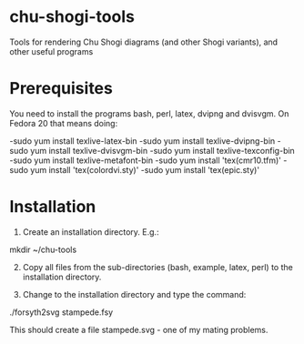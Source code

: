 chu-shogi-tools
===============

Tools for rendering Chu Shogi diagrams (and other Shogi variants), and other useful programs

Prerequisites
=============

You need to install the programs bash, perl, latex, dvipng and dvisvgm. On Fedora 20 that means doing:

-sudo yum install texlive-latex-bin
-sudo yum install texlive-dvipng-bin
-sudo yum install texlive-dvisvgm-bin
-sudo yum install texlive-texconfig-bin
-sudo yum install texlive-metafont-bin
-sudo yum install 'tex(cmr10.tfm)'
-sudo yum install 'tex(colordvi.sty)'
-sudo yum install 'tex(epic.sty)'

Installation
============

1) Create an installation directory. E.g.:

mkdir ~/chu-tools

2) Copy all files from the sub-directories (bash, example, latex, perl) to the installation directory.

3) Change to the installation directory and type the command:

./forsyth2svg stampede.fsy

This should create a file stampede.svg - one of my mating problems.


